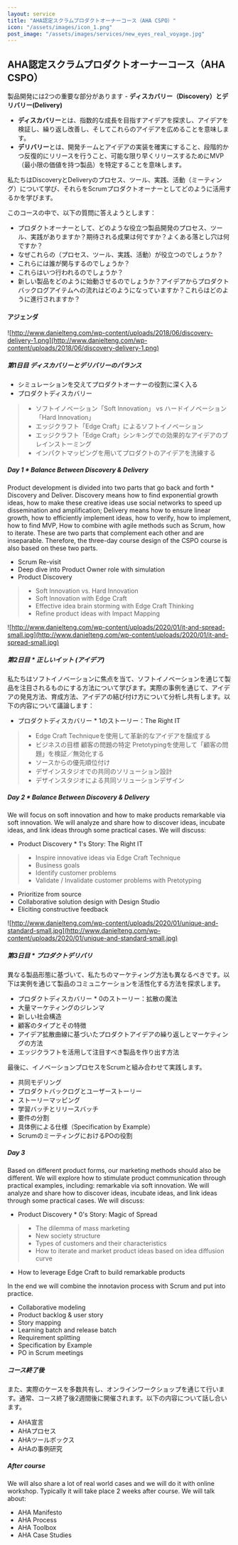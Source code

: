 ```yaml
---
layout: service
title: "AHA認定スクラムプロダクトオーナーコース（AHA CSPO）"
icon: "/assets/images/icon_1.png"
post_image: "/assets/images/services/new_eyes_real_voyage.jpg"
---
```


<h2>AHA認定スクラムプロダクトオーナーコース（AHA CSPO）</h2>

製品開発には2つの重要な部分があります - **ディスカバリー（Discovery）**と**デリバリー(Delivery)**

* **ディスカバリー**とは、指数的な成長を目指すアイデアを探求し、アイデアを検証し、繰り返し改善し、そしてこれらのアイデアを広めることを意味します。
* **デリバリー**とは、開発チームとアイデアの実装を確実にすること、段階的かつ反復的にリリースを行うこと、可能な限り早くリリースするためにMVP（最小限の価値を持つ製品）を特定することを意味します。 

私たちはDiscoveryとDeliveryのプロセス、ツール、実践、活動（ミーティング）について学び、それらをScrumプロダクトオーナーとしてどのように活用するかを学びます。

このコースの中で、以下の質問に答えようとします：

* プロダクトオーナーとして、どのような役立つ製品開発のプロセス、ツール、実践がありますか？期待される成果は何ですか？よくある落とし穴は何ですか？
* なぜこれらの（プロセス、ツール、実践、活動）が役立つのでしょうか？
* これらには誰が関与するのでしょうか？
* これらはいつ行われるのでしょうか？
* 新しい製品をどのように始動させるのでしょうか？アイデアからプロダクトバックログアイテムへの流れはどのようになっていますか？これらはどのように進行されますか？ 

#### アジェンダ

![http://www.danielteng.com/wp-content/uploads/2018/06/discovery-delivery-1.png](http://www.danielteng.com/wp-content/uploads/2018/06/discovery-delivery-1.png)

##### 第1日目 ディスカバリーとデリバリーのバランス

* シミュレーションを交えてプロダクトオーナーの役割に深く入る
* プロダクトディスカバリー
> * ソフトイノベーション「Soft Innovation」 vs ハードイノベーション「Hard Innovation」
> * エッジクラフト「Edge Craft」によるソフトイノベーション
> * エッジクラフト「Edge Craft」シンキングでの効果的なアイデアのブレインストーミング
> * インパクトマッピングを用いてプロダクトのアイデアを洗練する

##### Day 1 * Balance Between Discovery & Delivery

Product development is divided into two parts that go back and forth * Discovery and Deliver. Discovery means how to find exponential growth ideas, how to make these creative ideas use social networks to speed up dissemination and amplification; Delivery means how to ensure linear growth, how to efficiently implement ideas, how to verify, how to implement, how to find MVP, How to combine with agile methods such as Scrum, how to iterate. These are two parts that complement each other and are inseparable. Therefore, the three-day course design of the CSPO course is also based on these two parts.

* Scrum Re-visit
* Deep dive into Product Owner role with simulation
* Product Discovery
> * Soft Innovation vs. Hard Innovation
> * Soft Innovation with Edge Craft
> * Effective idea brain storming with Edge Craft Thinking
> * Refine product ideas with Impact Mapping

![http://www.danielteng.com/wp-content/uploads/2020/01/it-and-spread-small.jpg](http://www.danielteng.com/wp-content/uploads/2020/01/it-and-spread-small.jpg)

##### 第2日目 * 正しいイット (アイデア) 

私たちはソフトイノベーションに焦点を当て、ソフトイノベーションを通じて製品を注目されるものにする方法について学びます。実際の事例を通じて、アイデアの発見方法、育成方法、アイデアの結び付け方について分析し共有します。以下の内容について議論します：

* プロダクトディスカバリー * 1のストーリー：The Right IT
> * Edge Craft Techniqueを使用して革新的なアイデアを醸成する
> * ビジネスの目標 顧客の問題の特定 Pretotypingを使用して「顧客の問題」を検証／無効化する
> * ソースからの優先順位付け
> * デザインスタジオでの共同のソリューション設計
> * デザインスタジオによる共同ソリューションデザイン

##### Day 2 * Balance Between Discovery & Delivery

We will focus on soft innovation and how to make products remarkable via soft innovation. We will analyze and share how to discover ideas, incubate ideas, and link ideas through some practical cases. We will discuss:

* Product Discovery * 1's Story: The Right IT
> * Inspire innovative ideas via Edge Craft Technique
> * Business goals
> * Identify customer problems
> * Validate / Invalidate customer problems with Pretotyping
  * Prioritize from source
  * Collaborative solution design with Design Studio
  * Eliciting constructive feedback

![http://www.danielteng.com/wp-content/uploads/2020/01/unique-and-standard-small.jpg](http://www.danielteng.com/wp-content/uploads/2020/01/unique-and-standard-small.jpg)

##### 第3日目 * プロダクトデリバリ

異なる製品形態に基づいて、私たちのマーケティング方法も異なるべきです。以下は実例を通じて製品のコミュニケーションを活性化する方法を探求します。

* プロダクトディスカバリー * 0のストーリー：拡散の魔法
* 大量マーケティングのジレンマ
* 新しい社会構造
* 顧客のタイプとその特徴
* アイデア拡散曲線に基づいたプロダクトアイデアの繰り返しとマーケティングの方法
* エッジクラフトを活用して注目すべき製品を作り出す方法

最後に、イノベーションプロセスをScrumと組み合わせて実践します。

* 共同モデリング
* プロダクトバックログとユーザーストーリー
* ストーリーマッピング
* 学習バッチとリリースバッチ
* 要件の分割
* 具体例による仕様（Specification by Example）
* ScrumのミーティングにおけるPOの役割

##### Day 3

Based on different product forms, our marketing methods should also be different. We will explore how to stimulate product communication through practical examples, including: remarkable via soft innovation. We will analyze and share how to discover ideas, incubate ideas, and link ideas through some practical cases. We will discuss:

* Product Discovery * 0's Story: Magic of Spread
> * The dilemma of mass marketing
> * New society structure
> * Types of customers and their characteristics
> * How to iterate and market product ideas based on idea diffusion curve
  * How to leverage Edge Craft to build remarkable products

In the end we will combine the innotavion process with Scrum and put into practice.
* Collaborative modeling
* Product backlog & user story
* Story mapping
* Learning batch and release batch
* Requirement splitting
* Specification by Example
* PO in Scrum meetings

##### コース終了後

また、実際のケースを多数共有し、オンラインワークショップを通じて行います。通常、コース終了後2週間後に開催されます。以下の内容について話し合います。

* AHA宣言
* AHAプロセス
* AHAツールボックス
* AHAの事例研究

##### After course

We will also share a lot of real world cases and we will do it with online workshop. Typically it will take place 2 weeks after course. We will talk about:

* AHA Manifesto
* AHA Process
* AHA Toolbox
* AHA Case Studies
